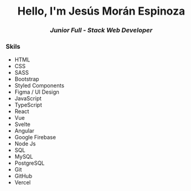 <h1 align="center">Hello, I'm Jesús Morán Espinoza</h1>
<h3 align="center"><em>Junior Full - Stack Web Developer</em></h3>

<h3>Skils</h3>
<ul>
        <li>HTML</li>
        <li>CSS</li>
        <li>SASS</li>
        <li>Bootstrap</li>
        <li>Styled Components</li>
        <li>Figma / UI Design</li>
        <li>JavaScript</li>
        <li>TypeScript</li>
        <li>React</li>
        <li>Vue</li>
        <li>Svelte</li>
        <li>Angular</li>
        <li>Google Firebase</li>
        <li>Node Js</li>
        <li>SQL</li>
        <li>MySQL</li>
        <li>PostgreSQL</li>
        <li>Git</li>
        <li>GitHub</li>
        <li>Vercel</li>
</ul>
